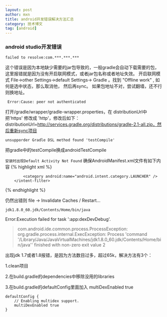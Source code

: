 ```yaml
---
layout: post
author: mxn
title: android开发错误解决方法汇总
category: 技术博文
tag: [android]
---
```


### android studio开发错误

` failed to resolve:com.***.***.*** `

这个错误是因为本地缺少需要的jar包导致的，一般gradle会自动下载需要的包，这里报错就是因为没有开启联网模式，或者jar包名称或者地址失效。
开启联网模式
File->other Settings->default Settings-> Gradle 。找到 "Offline work" , 如何是选中状态，那么取消他， 然后再sync。
如果包地址不对，尝试翻墙，还不行则换地址。


` Error:Cause: peer not authenticated`

打开/gradle/wrapper/gradle-wrapper.properties，在 distributionUrl中把'https' 修改成 'http'，修改后如下：distributionUrl=http://services.gradle.org/distributions/gradle-2.1-all.zip，然后重新sync项目


`unsupporder Gradle DSL method found 'testCompile'`

把gradle中的testCompile换成androidTestCompile


`安装时出现Default Activity Not Found`
确保AndroidManifest.xml文件有如下内容
{% highlight xml %}
<activity
        android:name="com.your.package.name.YourActivity"
        android:label="@string/app_name">
        <intent-filter>
            <action android:name="android.intent.action.MAIN" />

            <category android:name="android.intent.category.LAUNCHER" />
        </intent-filter>
</activity>

{% endhighlight %}

仍然出错则  file -> Invalidate Caches / Restart...


`jdk1.8.0_60.jdk/Contents/Home/bin/java`

Error:Execution failed for task ':app:dexDevDebug'.
> com.android.ide.common.process.ProcessException: org.gradle.process.internal.ExecException: Process 'command 
'/Library/Java/JavaVirtualMachines/jdk1.8.0_60.jdk/Contents/Home/bin/java'' finished with non-zero exit value 2

出现jdk 1.7或者1.8报错，是因为方法数目过多，超过65k，解决方法有3个：

1.clean项目

2.在build.gradle的dependencies中移除没用的libraries

3.在build.gradle的defaultConfig里面加入 multiDexEnabled true

    defaultConfig {        
        // Enabling multidex support.
        multiDexEnabled true
    }                           




